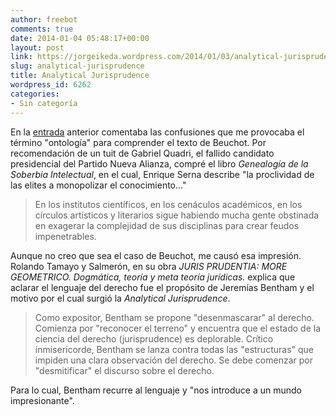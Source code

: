 ```yaml
---
author: freebot
comments: true
date: 2014-01-04 05:48:17+00:00
layout: post
link: https://jorgeikeda.wordpress.com/2014/01/03/analytical-jurisprudence/
slug: analytical-jurisprudence
title: Analytical Jurisprudence
wordpress_id: 6262
categories:
- Sin categoría
---
```


En la [entrada](http://www.jorgeikeda.com/wordpress/?p=5474) anterior comentaba las confusiones que me provocaba el término "ontología" para comprender el texto de Beuchot. Por recomendación de un tuit de Gabriel Quadri, el fallido candidato presidencial del Partido Nueva Alianza, compré el libro _Genealogía de la Soberbia Intelectual_, en el cual, Enrique Serna describe "la proclividad de las elites a monopolizar el conocimiento..."





<blockquote>En los institutos científicos, en los cenáculos académicos, en los círculos artísticos y literarios sigue habiendo mucha gente obstinada en exagerar la complejidad de sus disciplinas para crear feudos impenetrables.</blockquote>




Aunque no creo que sea el caso de Beuchot, me causó esa impresión. Rolando Tamayo y Salmerón, en su obra _JURIS PRUDENTIA: MORE GEOMETRICO. Dogmática, teoría y meta teoría jurídicas._ explica que aclarar el lenguaje del derecho fue el propósito de Jeremías Bentham y el motivo por el cual surgió la _Analytical Jurisprudence_.





<blockquote>Como expositor, Bentham se propone "desenmascarar" al derecho. Comienza por "reconocer el terreno" y encuentra que el estado de la ciencia del derecho (jurisprudence) es deplorable. Crítico inmisericorde, Bentham se lanza contra todas las "estructuras" que impiden una clara observación del derecho. Se debe comenzar por "desmitificar" el discurso sobre el derecho.</blockquote>



Para lo cual, Bentham recurre al lenguaje y "nos introduce a un mundo impresionante".

 
